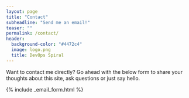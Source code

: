 ```yaml
---
layout: page
title: "Contact"
subheadline: "Send me an email!"
teaser: ""
permalink: /contact/
header:
  background-color: "#4472c4"
  image: logo.png
  title: DevOps Spiral
---
```


Want to contact me directly? Go ahead with the below form to share your thoughts about this site, ask questions or just say hello.

{% include _email_form.html %}
